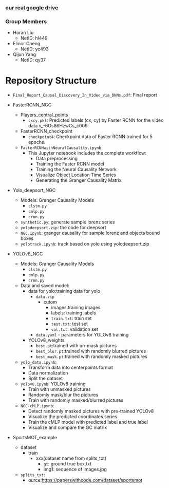 
### [our real google drive](https://drive.google.com/drive/folders/1zSfbF2Nk4oLh6U5NoPAc0LnLpip3G1eV?usp=sharing)

### Group Members
- Horan Liu
	- NetID: hl449
- Elinor Cheng
	- NetID: yc493
- Qijun Yang
	- NetID: qy37
	
	
# Repository Structure

- `Final_Report_Causal_Discovery_In_Video_via_DNNs.pdf`: Final report

- FasterRCNN_NGC
    - Players_central_points
        - `cxcy.pkl`: Predicted labels (cx, cy) by Faster RCNN for the video data v_-6Os86HzwCs_c009.
    - FasterRCNN_checkpoint
        - `checkpoint4`: Checkpoint data of Faster RCNN trained for 5 epochs.
    - `FasterRCNNwithNeuralCausality.ipynb`
        - This Jupyter notebook includes the complete workflow:
            - Data preprocessing
            - Training the Faster RCNN model
            - Training the Neural Causality Network
            - Visualize Object Location Time Series
            - Generating the Granger Causality Matrix

- Yolo_deepsort_NGC
    - Models: Granger Causality Models
        - `clstm.py`
        - `cmlp.py`
        - `crnn.py`
    - `synthetic.py`: generate sample lorenz series
    - `yolodeepsort.zip`: the code for deepsort
    - `NGC.ipynb`: granger causality for sample lorenz and objects bound boxes
    - `yolotrack.ipynb`: track based on yolo using yolodeepsort.zip

- YOLOv8_NGC
    - Models: Granger Causality Models
        - `clstm.py`
        - `cmlp.py`
        - `crnn.py`
    - Data and saved model:
        - data for yolo:training data for yolo
            - `data.zip`
                - cutom
                    - images:training images
                    - labels: training labels
                    - `train.txt`: train set
                    - `test.txt`: test set
                    - `val.txt`: validation set
            - `data.yaml`
                    - parameters for YOLOv8 training
        - YOLOv8_weights
            - `best.pt`:trained with un-mask pictures
            - `best_blur.pt`:trained with randomly blurred pictures
            - `best_mask.pt`:trained with randomly masked pictures
    - `yolo_data.ipynb`:
        - Transform data into centerpoints format
        - Data normalization
        - Split the dataset
    - `yolov8.ipynb`: YOLOv8 training 
        - Train with unmasked pictures
        - Randomly mask/blur the pictures
        - Train with randomly masked/blurred pictures
    - `NGC-cMLP.ipynb`:
        - Detect randomly masked pictures with pre-trained YOLOv8
        - Visualize the predicted coordinates series
        - Train the cMLP model with predicted label and true label
        - Visualize and compare the GC matrix
    
- SportsMOT_example
    - dataset
        - train
            - xxx(dataset name from splits_txt)
                - `gt`: ground true box.txt
                - img1: sequence of images.jpg
    - `splits_txt`: 
        - ource:https://paperswithcode.com/dataset/sportsmot
